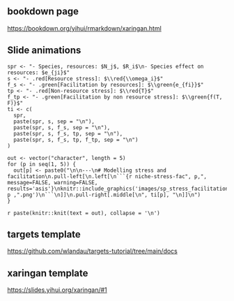 ## bookdown page

https://bookdown.org/yihui/rmarkdown/xaringan.html

## Slide animations

```{r}
spr <- "- Species, resources: $N_j$, $R_i$\n- Species effect on resources: $e_{ji}$"
s <- "- .red[Resource stress]: $\\red{\\omega_i}$"
f_s <- "- .green[Facilitation by resources]: $\\green{e_{fi}}$"
tp <- "- .red[Non-resource stress]: $\\red{T}$"
f_tp <- "- .green[Facilitation by non resource stress]: $\\green{f(T, F)}$"
ti <- c(
  spr,
  paste(spr, s, sep = "\n"),
  paste(spr, s, f_s, sep = "\n"),
  paste(spr, s, f_s, tp, sep = "\n"),
  paste(spr, s, f_s, tp, f_tp, sep = "\n")
)

out <- vector("character", length = 5)
for (p in seq(1, 5)) {
  out[p] <- paste0("\n\n---\n# Modelling stress and facilitation\n.pull-left[\n.left[\n```{r niche-stress-fac", p,", message=FALSE, warning=FALSE, results='asis'}\nknitr::include_graphics('images/sp_stress_facilitation_abiotic_stress_fac", p ,".png')\n```\n]]\n.pull-right[.middle[\n", ti[p], "\n]]\n")
}
```

<!--- knit those table chunk statements -->
`r paste(knitr::knit(text = out), collapse = '\n')`


## targets template

https://github.com/wlandau/targets-tutorial/tree/main/docs

## xaringan template

https://slides.yihui.org/xaringan/#1